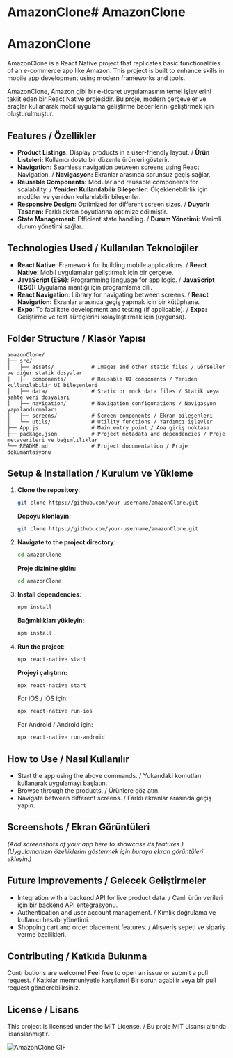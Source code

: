 # AmazonClone# AmazonClone
 
 # AmazonClone

AmazonClone is a React Native project that replicates basic functionalities of an e-commerce app like Amazon. This project is built to enhance skills in mobile app development using modern frameworks and tools.

AmazonClone, Amazon gibi bir e-ticaret uygulamasının temel işlevlerini taklit eden bir React Native projesidir. Bu proje, modern çerçeveler ve araçlar kullanarak mobil uygulama geliştirme becerilerini geliştirmek için oluşturulmuştur.

## Features / Özellikler
- **Product Listings:** Display products in a user-friendly layout. / **Ürün Listeleri:** Kullanıcı dostu bir düzenle ürünleri gösterir.
- **Navigation:** Seamless navigation between screens using React Navigation. / **Navigasyon:** Ekranlar arasında sorunsuz geçiş sağlar.
- **Reusable Components:** Modular and reusable components for scalability. / **Yeniden Kullanılabilir Bileşenler:** Ölçeklenebilirlik için modüler ve yeniden kullanılabilir bileşenler.
- **Responsive Design:** Optimized for different screen sizes. / **Duyarlı Tasarım:** Farklı ekran boyutlarına optimize edilmiştir.
- **State Management:** Efficient state handling. / **Durum Yönetimi:** Verimli durum yönetimi sağlar.

## Technologies Used / Kullanılan Teknolojiler
- **React Native**: Framework for building mobile applications. / **React Native**: Mobil uygulamalar geliştirmek için bir çerçeve.
- **JavaScript (ES6)**: Programming language for app logic. / **JavaScript (ES6):** Uygulama mantığı için programlama dili.
- **React Navigation**: Library for navigating between screens. / **React Navigation:** Ekranlar arasında geçiş yapmak için bir kütüphane.
- **Expo**: To facilitate development and testing (if applicable). / **Expo:** Geliştirme ve test süreçlerini kolaylaştırmak için (uygunsa).

## Folder Structure / Klasör Yapısı
```
amazonClone/
├── src/
│   ├── assets/            # Images and other static files / Görseller ve diğer statik dosyalar
│   ├── components/        # Reusable UI components / Yeniden kullanılabilir UI bileşenleri
│   ├── data/              # Static or mock data files / Statik veya sahte veri dosyaları
│   ├── navigation/        # Navigation configurations / Navigasyon yapılandırmaları
│   ├── screens/           # Screen components / Ekran bileşenleri
│   └── utils/             # Utility functions / Yardımcı işlevler
├── App.js                 # Main entry point / Ana giriş noktası
├── package.json           # Project metadata and dependencies / Proje metaverileri ve bağımlılıklar
└── README.md              # Project documentation / Proje dokümantasyonu
```

## Setup & Installation / Kurulum ve Yükleme
1. **Clone the repository**:
   ```bash
   git clone https://github.com/your-username/amazonClone.git
   ```
   **Depoyu klonlayın:**
   ```bash
   git clone https://github.com/your-username/amazonClone.git
   ```

2. **Navigate to the project directory**:
   ```bash
   cd amazonClone
   ```
   **Proje dizinine gidin:**
   ```bash
   cd amazonClone
   ```

3. **Install dependencies**:
   ```bash
   npm install
   ```
   **Bağımlılıkları yükleyin:**
   ```bash
   npm install
   ```

4. **Run the project**:
   ```bash
   npx react-native start
   ```
   **Projeyi çalıştırın:**
   ```bash
   npx react-native start
   ```
   For iOS / iOS için:
   ```bash
   npx react-native run-ios
   ```
   For Android / Android için:
   ```bash
   npx react-native run-android
   ```

## How to Use / Nasıl Kullanılır
- Start the app using the above commands. / Yukarıdaki komutları kullanarak uygulamayı başlatın.
- Browse through the products. / Ürünlere göz atın.
- Navigate between different screens. / Farklı ekranlar arasında geçiş yapın.

## Screenshots / Ekran Görüntüleri
*(Add screenshots of your app here to showcase its features.)*
*(Uygulamanızın özelliklerini göstermek için buraya ekran görüntüleri ekleyin.)*

## Future Improvements / Gelecek Geliştirmeler
- Integration with a backend API for live product data. / Canlı ürün verileri için bir backend API entegrasyonu.
- Authentication and user account management. / Kimlik doğrulama ve kullanıcı hesabı yönetimi.
- Shopping cart and order placement features. / Alışveriş sepeti ve sipariş verme özellikleri.

## Contributing / Katkıda Bulunma
Contributions are welcome! Feel free to open an issue or submit a pull request. / Katkılar memnuniyetle karşılanır! Bir sorun açabilir veya bir pull request gönderebilirsiniz.

## License / Lisans
This project is licensed under the MIT License. / Bu proje MIT Lisansı altında lisanslanmıştır.

![AmazonClone GIF](./amazon.gif)